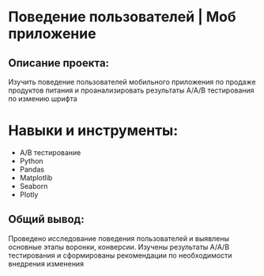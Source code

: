 # Поведение пользователей | Моб приложение
## Описание проекта:
Изучить поведение пользователей мобильного приложения по продаже продуктов питания и проанализировать результаты А/А/В тестирования по измению шрифта


# Навыки и инструменты:
* А/В тестирование
* Python
* Pandas
* Matplotlib
* Seaborn
* Plotly



## Общий вывод:
Проведено исследование поведения пользователей и выявлены основные этапы воронки, конверсии. Изучены результаты А/А/В тестирования и сформированы рекомендации по необходимости внедрения изменения
